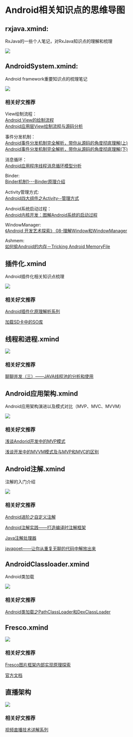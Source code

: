 # Android相关知识点的思维导图

## rxjava.xmind:  
RxJava的一些个人笔记，对RxJava知识点的理解和梳理

[![](https://github.com/Leo-Lang/RxJava_xmind/blob/master/RxJava.png)](./example)

## AndroidSystem.xmind:  
Android framework重要知识点的梳理笔记 

[![](https://github.com/Leo-Lang/RxJava_xmind/blob/master/AndroidSystem.png)](./example)  
### 相关好文推荐  
 
View绘制流程：   
[Android View的绘制流程](http://www.jianshu.com/p/5a71014e7b1b)  
[Android应用层View绘制流程与源码分析](http://blog.csdn.net/yanbober/article/details/46128379)

事件分发机制：  
[Android事件分发机制完全解析，带你从源码的角度彻底理解(上)](http://blog.csdn.net/guolin_blog/article/details/9097463)   
[Android事件分发机制完全解析，带你从源码的角度彻底理解(下)](http://blog.csdn.net/guolin_blog/article/details/9153747)

消息循环：  
[Android应用程序线程消息循环模型分析](http://blog.csdn.net/luoshengyang/article/details/6905587)

Binder:  
[Binder机制1---Binder原理介绍](http://www.jcodecraeer.com/plus/view.php?aid=2619)

Activity管理方式:  
[Android四大组件之Activity--管理方式](http://duanqz.github.io/2016-02-01-Activity-Maintenance#section-3)

Android系统启动过程：  
[Android内核开发：图解Android系统的启动过程](http://ticktick.blog.51cto.com/823160/1659473)

WindowManager:  
[《Android 开发艺术探索》 08-理解Window和WindowManager](http://szysky.com/2016/08/15/%E3%80%8AAndroid-%E5%BC%80%E5%8F%91%E8%89%BA%E6%9C%AF%E6%8E%A2%E7%B4%A2%E3%80%8B-08-%E7%90%86%E8%A7%A3Window%E5%92%8CWindowManager/)

Ashmem:  
[如何偷Android的内存－Tricking Android MemoryFile](http://www.jcodecraeer.com/a/anzhuokaifa/androidkaifa/2016/0111/3859.html)


## 插件化.xmind
Android插件化相关知识点梳理

[![](https://github.com/Leo-Lang/RxJava_xmind/blob/master/插件化.png)](./example)

### 相关好文推荐
[Android插件化原理解析系列](http://weishu.me/2016/01/28/understand-plugin-framework-overview/)   

[加载SD卡中的SO库](https://zhuanlan.zhihu.com/p/21303038)

## 线程和进程.xmind
[![](https://github.com/Leo-Lang/RxJava_xmind/blob/master/线程&进程.png)](./example)

### 相关好文推荐   
[聊聊并发（三）——JAVA线程池的分析和使用](http://www.infoq.com/cn/articles/java-threadPool)

## Android应用架构.xmind
Android应用架构演进以及模式对比（MVP、MVC、MVVM）

[![](https://github.com/Leo-Lang/RxJava_xmind/blob/master/Android应用架构.png)](./example)

### 相关好文推荐   
[浅谈Andorid开发中的MVP模式](http://mp.weixin.qq.com/s?__biz=MjM5NDkxMTgyNw==&mid=404577331&idx=1&sn=e92bf72c490d728470378e4ee1953a80&scene=21#wechat_redirect)

[浅谈开发中的MVVM模式及与MVP和MVC的区别](http://www.jianshu.com/p/ffcb84dc4ebc)

## Android注解.xmind
注解的入门介绍

[![](https://github.com/Leo-Lang/RxJava_xmind/blob/master/Android注解.png)](./example)


### 相关好文推荐  
[Android进阶之自定义注解](http://www.jianshu.com/p/a13c6326671d)

[Android注解实践——打造编译时注解框架](https://pengsongandroid.github.io/2017/04/08/Android%E6%B3%A8%E8%A7%A3%E5%AE%9E%E8%B7%B5%E2%80%94%E2%80%94%E6%89%93%E9%80%A0%E7%BC%96%E8%AF%91%E6%97%B6%E6%B3%A8%E8%A7%A3%E6%A1%86%E6%9E%B6/)

[Java注解处理器](https://race604.com/annotation-processing/)

[javapoet——让你从重复无聊的代码中解放出来](http://www.jianshu.com/p/95f12f72f69a)

## AndroidClassloader.xmind
Android类加载

[![](https://github.com/Leo-Lang/RxJava_xmind/blob/master/AndroidClassloader.png)](./example)

### 相关好文推荐   
[Android类加载之PathClassLoader和DexClassLoader](http://www.jianshu.com/p/4b4f1fa6633c)

## Fresco.xmind

[![](https://github.com/Leo-Lang/RxJava_xmind/blob/master/Fresco.png)](./example)

### 相关好文推荐
[Fresco图片框架内部实现原理探索](http://blog.csdn.net/u010687392/article/details/50266633)

[官方文档](https://www.fresco-cn.org/docs/getting-started.html)


## 直播架构

[![](https://github.com/Leo-Lang/RxJava_xmind/blob/master/直播架构.png)](./example)

### 相关好文推荐
[视频直播技术详解系列](https://mp.weixin.qq.com/s?__biz=MjM5NzAwNDI4Mg==&mid=2652190986&idx=1&sn=564a10b0b6352134148b1397fbaae8fb&scene=21#wechat_redirect)
